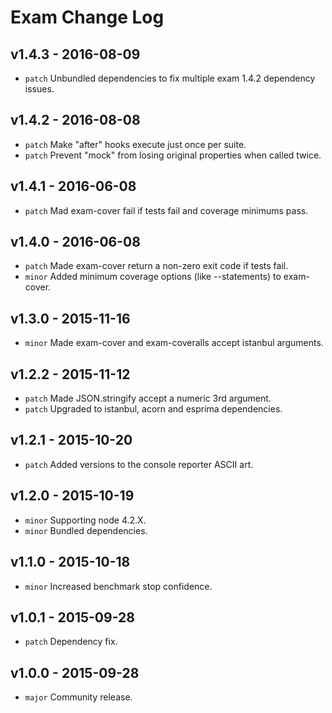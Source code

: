 # Exam Change Log

## v1.4.3 - 2016-08-09
* `patch` Unbundled dependencies to fix multiple exam 1.4.2 dependency issues.

## v1.4.2 - 2016-08-08
* `patch` Make "after" hooks execute just once per suite.
* `patch` Prevent "mock" from losing original properties when called twice.

## v1.4.1 - 2016-06-08
* `patch` Mad exam-cover fail if tests fail and coverage minimums pass.

## v1.4.0 - 2016-06-08
* `patch` Made exam-cover return a non-zero exit code if tests fail.
* `minor` Added minimum coverage options (like --statements) to exam-cover.

## v1.3.0 - 2015-11-16
* `minor` Made exam-cover and exam-coveralls accept istanbul arguments.

## v1.2.2 - 2015-11-12
* `patch` Made JSON.stringify accept a numeric 3rd argument.
* `patch` Upgraded to istanbul, acorn and esprima dependencies.

## v1.2.1 - 2015-10-20
* `patch` Added versions to the console reporter ASCII art.

## v1.2.0 - 2015-10-19
* `minor` Supporting node 4.2.X.
* `minor` Bundled dependencies.

## v1.1.0 - 2015-10-18
* `minor` Increased benchmark stop confidence.

## v1.0.1 - 2015-09-28
* `patch` Dependency fix.

## v1.0.0 - 2015-09-28
* `major` Community release.
